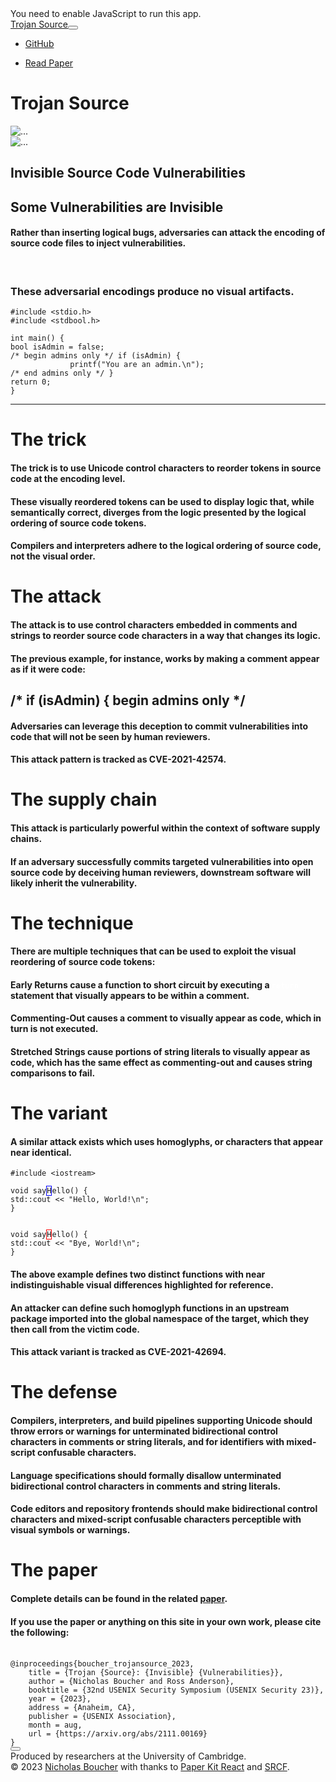 <!DOCTYPE html><html lang="en"><head><meta charset="utf-8"><link href="/apple-touch-icon.png" rel="apple-touch-icon" sizes="180x180"><link href="/favicon.svg" rel="icon" type="image/svg+xml"><link href="/favicon-32x32.png" rel="icon" sizes="32x32" type="image/png"><link href="/favicon-16x16.png" rel="icon" sizes="16x16" type="image/png"><link href="/site.webmanifest" rel="manifest"><link href="/safari-pinned-tab.svg" rel="mask-icon" color="#000000"><meta content="Trojan Source" name="apple-mobile-web-app-title"><meta content="Trojan Source" name="application-name"><meta content="#ffffff" name="msapplication-TileColor"><meta content="#000000" name="theme-color"><meta content="width=device-width,initial-scale=1" name="viewport"><link href="https://fonts.googleapis.com/css?family=Montserrat:400,700,200" rel="stylesheet"><link href="https://maxcdn.bootstrapcdn.com/font-awesome/latest/css/font-awesome.min.css" rel="stylesheet"><title>Trojan Source Attacks</title><meta content="Some vulnerabilities are invisible. Rather than inserting logical bugs, adversaries can attack the encoding of source code files to inject vulnerabilities." name="description"><link href="/static/css/2.95429190.chunk.css" rel="stylesheet"><link href="/static/css/main.c7e714fa.chunk.css" rel="stylesheet"><link href="https://maxcdn.bootstrapcdn.com" rel="preconnect"><link href="https://fonts.googleapis.com" rel="preconnect"><link href="https://fonts.gstatic.com" rel="preconnect"><link href="https://sa.trojansource.codes" rel="preconnect"></head><body class="sidebar-collapse index"><noscript>You need to enable JavaScript to run this app.</noscript><div id="root"><nav class="fixed-top navbar-transparent navbar navbar-expand-lg"><div class="container"><div class="navbar-translate"><a href="/index" target="_self" class="navbar-brand" data-placement="bottom" title="Trojan Source">Trojan Source</a><button class="navbar-toggler navbar-toggler" aria-expanded="false"><span class="navbar-toggler-bar bar1"></span><span class="navbar-toggler-bar bar2"></span><span class="navbar-toggler-bar bar3"></span></button></div><div class="justify-content-end collapse navbar-collapse"><ul class="navbar-nav"><li class="nav-item"><a href="https://github.com/nickboucher/trojan-source" target="_blank" class="nav-link" data-placement="bottom" title="Star on GitHub"><i class="fa fa-github"></i><p class="d-lg-none">GitHub</p></a></li><li class="nav-item"><a href="/trojan-source.pdf" target="_self" class="btn-round btn btn-danger"><i class="nc-icon nc-paper"></i> Read Paper</a></li></ul></div></div></nav><div class="page-header section-dark" style="background-image:url(/static/media/hex.26174f99.webp)"><div class="filter"></div><div class="content-center"><div class="container"><div class="title-brand"><h1 class="presentation-title">Trojan Source</h1><div class="fog-low"><img alt="..." src="/static/media/fog-low.965eab52.png"></div><div class="fog-low right"><img alt="..." src="/static/media/fog-low.965eab52.png"></div></div><h2 class="presentation-subtitle text-center">Invisible Source Code Vulnerabilities</h2></div></div><div class="moving-clouds" style="background-image:url(/static/media/clouds.3c700c13.png)"></div></div><div class="main"><div class="section section-dark"><div class="container"><div class="row"><div class="ml-auto mr-auto text-center title col-md-8"><h2>Some Vulnerabilities are Invisible</h2><h4 class="description">Rather than inserting logical bugs, adversaries can attack the encoding of source code files to inject vulnerabilities.</h4><br><h3>These adversarial encodings produce no visual artifacts.</h3></div></div><div class="row"><div class="col-md-8 offset-md-2 col-lg-5 offset-lg-2"><code class="terminal">#include &lt;stdio.h><br>#include &lt;stdbool.h><br><br>int main() {<br><span class="tab">bool isAdmin = false;</span><br><span class="tab">/* begin admins only */ if (isAdmin) {</span><br><span style="margin-left:8em">printf("You are an admin.\n");</span><br><span class="tab">/* end admins only */ }</span><br><span class="tab">return 0;</span><br>}</code></div><div class="col-md-8 offset-md-2 col-lg-3 offset-lg-0"><hr class="d-lg-none"><div class="lazyload-wrapper"><div class="lazyload-placeholder"></div></div></div></div><div class="pb-2 row"><div class="ml-auto mr-auto text-white col-md-8"><h1>The trick</h1><h4>The trick is to use Unicode control characters to reorder tokens in source code at the encoding level.</h4><h4>These visually reordered tokens can be used to display logic that, while semantically correct, diverges from the logic presented by the logical ordering of source code tokens.</h4><h4>Compilers and interpreters adhere to the logical ordering of source code, not the visual order.</h4><h1>The attack</h1><h4>The attack is to use control characters embedded in comments and strings to reorder source code characters in a way that changes its logic.</h4><h4>The previous example, for instance, works by making a comment appear as if it were code:</h4><h2 class="terminal ex-1-font pt-4 pb-4"><div class="d-flex"><span>/* </span><span>if (isAdmin) { </span><span>begin admins only */ </span></div></h2><h4>Adversaries can leverage this deception to commit vulnerabilities into code that will not be seen by human reviewers.</h4><h4>This attack pattern is tracked as CVE-2021-42574.</h4><h1>The supply chain</h1><h4>This attack is particularly powerful within the context of software supply chains.</h4><h4>If an adversary successfully commits targeted vulnerabilities into open source code by deceiving human reviewers, downstream software will likely inherit the vulnerability.</h4><h1>The technique</h1><h4>There are multiple techniques that can be used to exploit the visual reordering of source code tokens:</h4><h4><b>Early Returns</b> cause a function to short circuit by executing a <code style="color:rgba(255,255,255,.8)">return</code> statement that visually appears to be within a comment.</h4><h4><b>Commenting-Out</b> causes a comment to visually appear as code, which in turn is not executed.</h4><h4><b>Stretched Strings</b> cause portions of string literals to visually appear as code, which has the same effect as commenting-out and causes string comparisons to fail.</h4><h1>The variant</h1><h4>A similar attack exists which uses homoglyphs, or characters that appear near identical.</h4></div></div><div class="pt-4 pb-2 row"><div class="col-md-8 offset-md-2 col-lg-4 offset-lg-2"><code class="terminal">#include &lt;iostream><br><br>void say<span style="border:1px solid #00f">H</span>ello() {<br><span class="tab">std::cout &lt;&lt; "Hello, World!\n";</span><br>}</code></div><div class="col-md-8 offset-md-2 col-lg-4 offset-lg-0"><code class="terminal"><br><br>void say<span style="border:1px solid red">Н</span>ello() {<br><span class="tab">std::cout &lt;&lt; "Bye, World!\n";</span><br>}</code></div></div><div class="row"><div class="ml-auto mr-auto text-white col-md-8"><h4>The above example defines two distinct functions with near indistinguishable visual differences highlighted for reference.</h4><h4>An attacker can define such homoglyph functions in an upstream package imported into the global namespace of the target, which they then call from the victim code.</h4><h4>This attack variant is tracked as CVE-2021-42694.</h4><h1>The defense</h1><h4>Compilers, interpreters, and build pipelines supporting Unicode should throw errors or warnings for unterminated bidirectional control characters in comments or string literals, and for identifiers with mixed-script confusable characters.</h4><h4>Language specifications should formally disallow unterminated bidirectional control characters in comments and string literals.</h4><h4>Code editors and repository frontends should make bidirectional control characters and mixed-script confusable characters perceptible with visual symbols or warnings.</h4><h1>The paper</h1><h4>Complete details can be found in the related <a href="/trojan-source.pdf" target="_self">paper</a>.</h4><h4>If you use the paper or anything on this site in your own work, please cite the following:</h4><br><div class="d-flex flex-wrap pt-4"><div class=""><code class="text-white">@inproceedings{boucher_trojansource_2023,<br>    title = {Trojan {Source}: {Invisible} {Vulnerabilities}},<br>    author = {Nicholas Boucher and Ross Anderson},<br>    booktitle = {32nd USENIX Security Symposium (USENIX Security 23)},<br>    year = {2023},<br>    address = {Anaheim, CA},<br>    publisher = {USENIX Association},<br>    month = aug,<br>    url = {https://arxiv.org/abs/2111.00169}<br>}</code></div><div class="ml-auto align-self-end"><button class="btn-round btn-icon ml-auto btn btn-default" id="copy" type="button"><i class="nc-icon nc-single-copy-04"></i></button></div></div></div></div></div></div><div class="section section-image section-login" style="background-image:url(/static/media/mountains.03b6cac1.webp)"></div><footer class="footer footer-dark"><div class="container"><div class="row"><div class="footer-text col-6"><div>Produced by researchers at the University of Cambridge.</div></div><div class="col-6"><div class="credits ml-auto footer-text"><span class="copyright">© 2023 <a href="https://www.cl.cam.ac.uk/~ndb40" target="_blank">Nicholas Boucher</a> with thanks to <a href="https://github.com/creativetimofficial/paper-kit-react" target="_blank" rel="noreferrer">Paper Kit React</a> and <a href="https://www.srcf.net" target="_blank" rel="noreferrer">SRCF</a>.<br></span></div></div></div></div></footer></div></div><script src="https://sa.trojansource.codes/latest.js" async data-collect-dnt="true" defer></script><noscript><img alt="" src="https://sa.trojansource.codes/noscript.gif?collect-dnt=true" referrerpolicy="no-referrer-when-downgrade"/></noscript><script>!function(e){function r(r){for(var n,l,a=r[0],f=r[1],i=r[2],p=0,s=[];p<a.length;p++)l=a[p],Object.prototype.hasOwnProperty.call(o,l)&&o[l]&&s.push(o[l][0]),o[l]=0;for(n in f)Object.prototype.hasOwnProperty.call(f,n)&&(e[n]=f[n]);for(c&&c(r);s.length;)s.shift()();return u.push.apply(u,i||[]),t()}function t(){for(var e,r=0;r<u.length;r++){for(var t=u[r],n=!0,a=1;a<t.length;a++){var f=t[a];0!==o[f]&&(n=!1)}n&&(u.splice(r--,1),e=l(l.s=t[0]))}return e}var n={},o={1:0},u=[];function l(r){if(n[r])return n[r].exports;var t=n[r]={i:r,l:!1,exports:{}};return e[r].call(t.exports,t,t.exports,l),t.l=!0,t.exports}l.m=e,l.c=n,l.d=function(e,r,t){l.o(e,r)||Object.defineProperty(e,r,{enumerable:!0,get:t})},l.r=function(e){"undefined"!=typeof Symbol&&Symbol.toStringTag&&Object.defineProperty(e,Symbol.toStringTag,{value:"Module"}),Object.defineProperty(e,"__esModule",{value:!0})},l.t=function(e,r){if(1&r&&(e=l(e)),8&r)return e;if(4&r&&"object"==typeof e&&e&&e.__esModule)return e;var t=Object.create(null);if(l.r(t),Object.defineProperty(t,"default",{enumerable:!0,value:e}),2&r&&"string"!=typeof e)for(var n in e)l.d(t,n,function(r){return e[r]}.bind(null,n));return t},l.n=function(e){var r=e&&e.__esModule?function(){return e.default}:function(){return e};return l.d(r,"a",r),r},l.o=function(e,r){return Object.prototype.hasOwnProperty.call(e,r)},l.p="/";var a=this["webpackJsonptrojan-source"]=this["webpackJsonptrojan-source"]||[],f=a.push.bind(a);a.push=r,a=a.slice();for(var i=0;i<a.length;i++)r(a[i]);var c=f;t()}([])</script><script src="/static/js/2.a91855e3.chunk.js"></script><script src="/static/js/main.458aea7f.chunk.js"></script></body></html>
